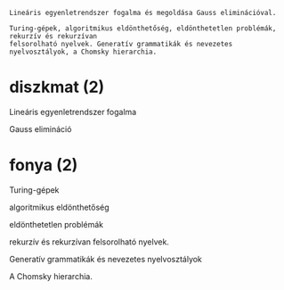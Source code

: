 ```
Lineáris egyenletrendszer fogalma és megoldása Gauss eliminációval.

Turing-gépek, algoritmikus eldönthetőség, eldönthetetlen problémák, rekurzív és rekurzívan
felsorolható nyelvek. Generatív grammatikák és nevezetes nyelvosztályok, a Chomsky hierarchia.
```

# diszkmat (2)

Lineáris egyenletrendszer fogalma 

Gauss elimináció

# fonya (2)
Turing-gépek

algoritmikus eldönthetőség

eldönthetetlen problémák

rekurzív és rekurzívan felsorolható nyelvek.

Generatív grammatikák és nevezetes nyelvosztályok

A Chomsky hierarchia.